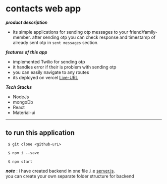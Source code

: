 # contacts web app

***product description***
* its simple applications for sending otp messages to your friend/family-member. after sending otp you can check response and timestamp of already sent otp in  ```sent messages``` section.

***features of this app***

* implemented Twilio for sending otp
* it handles error if their is problem with sending otp
* you can easily navigate to any routes
* its deployed on vercel [Live-URL](https://contactswebapp.vercel.app/)



***Tech Stacks***
* NodeJs
* mongoDb
* React
* Material-ui

---
## to run this application
```
 $ git clone <github-urL>

 $ npm i --save

 $ npm start

```

***note*** : i have created backend in one file  .i.e [server.js](server.js).<br>you can create your own  separate folder structure  for backend
  